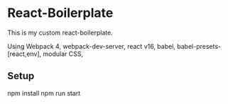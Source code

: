 # React-Boilerplate
This is my custom react-boilerplate.

Using Webpack 4, webpack-dev-server, react v16, babel, babel-presets-[react,env], modular CSS, 
## Setup
npm install
npm run start
